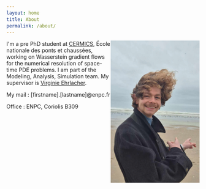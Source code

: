 ```yaml
---
layout: home
title: About
permalink: /about/
---
```



<img src="/images/beach-me.jpeg" alt="Myself" align="right" style="width:232px; height=372px">

I'm a pre PhD student at [CERMICS](https://cermics-lab.enpc.fr), École nationale des ponts et chaussées, working on Wasserstein gradient flows for the numerical resolution of space-time PDE problems. I am part of the Modeling, Analysis, Simulation team. My supervisor is [Virginie Ehrlacher](https://team.inria.fr/matherials/team-members/virginie-ehrlacher-galland/).

My mail : [firstname].[lastname]@enpc.fr

Office : ENPC, Coriolis B309 